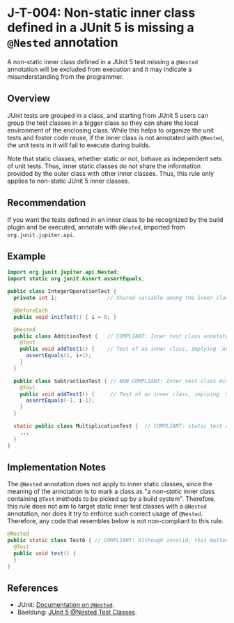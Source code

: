 # J-T-004: Non-static inner class defined in a JUnit 5 is missing a `@Nested` annotation

A non-static inner class defined in a JUnit 5 test missing a `@Nested` annotation will be excluded from execution and it may indicate a misunderstanding from the programmer.

## Overview

JUnit tests are grouped in a class, and starting from JUnit 5 users can group the test classes in a bigger class so they can share the local environment of the enclosing class. While this helps to organize the unit tests and foster code reuse, if the inner class is not annotated with `@Nested`, the unit tests in it will fail to execute during builds.

Note that static classes, whether static or not, behave as independent sets of unit tests. Thus, inner static classes do not share the information provided by the outer class with other inner classes. Thus, this rule only applies to non-static JUnit 5 inner classes.

## Recommendation

If you want the tests defined in an inner class to be recognized by the build plugin and be executed, annotate with `@Nested`, imported from `org.junit.jupiter.api`.

## Example

```java
import org.junit.jupiter.api.Nested;
import static org.junit.Assert.assertEquals;

public class IntegerOperationTest {
  private int i;                // Shared variable among the inner classes.

  @BeforeEach
  public void initTest() { i = 0; }

  @Nested
  public class AdditionTest {   // COMPLIANT: Inner test class annotated with `@Nested`.
    @Test
    public void addTest1() {    // Test of an inner class, implying `AdditionTest` is a test class.
      assertEquals(1, i+1);
    }
  }

  public class SubtractionTest { // NON_COMPLIANT: Inner test class missing `@Nested`.
    @Test
    public void addTest1() {     // Test of an inner class, implying `SubtractionTest` is a test class.
      assertEquals(-1, i-1);
    }
  }

  static public class MultiplicationTest {  // COMPLIANT: static test class should not be annotated as `@Nested`.
    ...
  }
}
```

## Implementation Notes

The `@Nested` annotation does not apply to inner static classes, since the meaning of the annotation is to mark a class as "a *non-static* inner class containing `@Test` methods to be picked up by a build system". Therefore, this rule does not aim to target static inner test classes with a `@Nested` annotation, nor does it try to enforce such correct usage of `@Nested`. Therefore, any code that resembles below is not non-compliant to this rule.

``` java
@Nested
public static class Test6 { // COMPLIANT: Although invalid, this matter is out of the scope
  @Test
  public void test() {
  }
}
```

## References

- JUnit: [Documentation on `@Nested`](https://junit.org/junit5/docs/current/api/org.junit.jupiter.api/org/junit/jupiter/api/Nested.html).
- Baeldung: [JUnit 5 @Nested Test Classes](https://www.baeldung.com/junit-5-nested-test-classes).
